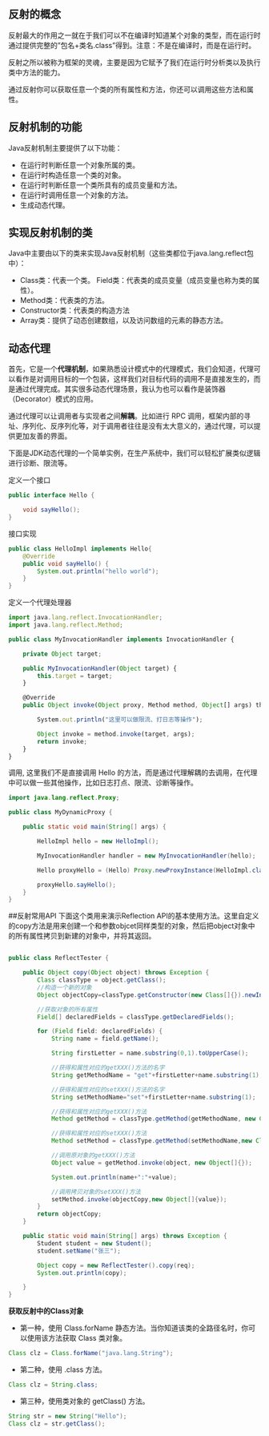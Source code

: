 ## 反射的概念

反射最大的作用之一就在于我们可以不在编译时知道某个对象的类型，而在运行时通过提供完整的”包名+类名.class”得到。注意：不是在编译时，而是在运行时。

反射之所以被称为框架的灵魂，主要是因为它赋予了我们在运行时分析类以及执行类中方法的能力。

通过反射你可以获取任意一个类的所有属性和方法，你还可以调用这些方法和属性。

## 反射机制的功能

Java反射机制主要提供了以下功能：

- 在运行时判断任意一个对象所属的类。
- 在运行时构造任意一个类的对象。
- 在运行时判断任意一个类所具有的成员变量和方法。
- 在运行时调用任意一个对象的方法。
- 生成动态代理。

## 实现反射机制的类

Java中主要由以下的类来实现Java反射机制（这些类都位于java.lang.reflect包中）：

- Class类：代表一个类。 Field类：代表类的成员变量（成员变量也称为类的属性）。
- Method类：代表类的方法。
- Constructor类：代表类的构造方法
- Array类：提供了动态创建数组，以及访问数组的元素的静态方法。



## 动态代理

首先，它是一个**代理机制**，如果熟悉设计模式中的代理模式，我们会知道，代理可以看作是对调用目标的一个包装，这样我们对目标代码的调用不是直接发生的，而是通过代理完成。其实很多动态代理场景，我认为也可以看作是装饰器（Decorator）模式的应用。

通过代理可以让调用者与实现者之间**解耦**。比如进行 RPC 调用，框架内部的寻址、序列化、反序列化等，对于调用者往往是没有太大意义的，通过代理，可以提供更加友善的界面。

下面是JDK动态代理的一个简单实例，在生产系统中，我们可以轻松扩展类似逻辑进行诊断、限流等。

定义一个接口

```java
public interface Hello {

    void sayHello();
}
```

接口实现

```java
public class HelloImpl implements Hello{
    @Override
    public void sayHello() {
        System.out.println("hello world");
    }
}
```

定义一个代理处理器

```javascript
import java.lang.reflect.InvocationHandler;
import java.lang.reflect.Method;

public class MyInvocationHandler implements InvocationHandler {

    private Object target;

    public MyInvocationHandler(Object target) {
        this.target = target;
    }

    @Override
    public Object invoke(Object proxy, Method method, Object[] args) throws Throwable {

        System.out.println("这里可以做限流、打日志等操作");

        Object invoke = method.invoke(target, args);
        return invoke;
    }
}
```

调用, 这里我们不是直接调用 Hello 的方法，而是通过代理解耦的去调用，在代理中可以做一些其他操作，比如日志打点、限流、诊断等操作。

```java
import java.lang.reflect.Proxy;

public class MyDynamicProxy {

    public static void main(String[] args) {

        HelloImpl hello = new HelloImpl();

        MyInvocationHandler handler = new MyInvocationHandler(hello);

        Hello proxyHello = (Hello) Proxy.newProxyInstance(HelloImpl.class.getClassLoader(), HelloImpl.class.getInterfaces(), handler);

        proxyHello.sayHello();
    }
}
```

##反射常用API
下面这个类用来演示Reflection API的基本使用方法。这里自定义的copy方法是用来创建一个和参数objcet同样类型的对象，然后把object对象中的所有属性拷贝到新建的对象中，并将其返回。

```java

public class ReflectTester {

    public Object copy(Object object) throws Exception {
        Class classType = object.getClass();
        //构造一个新的对象
        Object objectCopy=classType.getConstructor(new Class[]{}).newInstance(new Object[]{});

        //获取对象的所有属性
        Field[] declaredFields = classType.getDeclaredFields();

        for (Field field: declaredFields) {
            String name = field.getName();

            String firstLetter = name.substring(0,1).toUpperCase();

            //获得和属性对应的getXXX()方法的名字
            String getMethodName = "get"+firstLetter+name.substring(1);

            //获得和属性对应的setXXX()方法的名字
            String setMethodName="set"+firstLetter+name.substring(1);

            //获得和属性对应的getXXX()方法
            Method getMethod = classType.getMethod(getMethodName, new Class[]{});

            //获得和属性对应的setXXX()方法
            Method setMethod = classType.getMethod(setMethodName,new Class[]{field.getType()});

            //调用原对象的getXXX()方法
            Object value = getMethod.invoke(object, new Object[]{});

            System.out.println(name+":"+value);

            //调用拷贝对象的setXXX()方法
            setMethod.invoke(objectCopy,new Object[]{value});
        }
        return objectCopy;
    }

    public static void main(String[] args) throws Exception {
        Student student = new Student();
        student.setName("张三");

        Object copy = new ReflectTester().copy(req);
        System.out.println(copy);

    }
}

```

**获取反射中的Class对象**

- 第一种，使用 Class.forName 静态方法。当你知道该类的全路径名时，你可以使用该方法获取 Class 类对象。
```java
Class clz = Class.forName("java.lang.String");
```
- 第二种，使用 .class 方法。

```java
Class clz = String.class;
```

- 第三种，使用类对象的 getClass() 方法。

```java
String str = new String("Hello");
Class clz = str.getClass();
```







